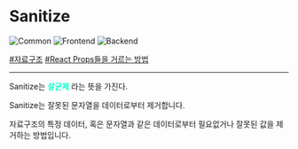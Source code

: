 # Sanitize

![Common](https://raw.githubusercontent.com/meotitda/DICTIONARY/master/2TAT1C/Label_Common.png)
![Frontend](https://raw.githubusercontent.com/meotitda/DICTIONARY/master/2TAT1C/Label_Frontend.png)
![Backend](https://raw.githubusercontent.com/meotitda/DICTIONARY/master/2TAT1C/Label_Backend.png)

<a href="https://medium.com/@abderrahman.hamila/what-sanitize-mean-and-why-sanitize-in-code-data-5c68c9f7616">#자료구조</a>
<a href="https://github.com/marmelab/react-admin/blob/master/packages/ra-ui-materialui/src/input/sanitizeRestProps.ts">#React Props들을 거르는 방법</a>

---

Sanitize는 <span style="color:#00FFCC; font-weight:bold;">살균제</span> 라는 뜻을 가진다.

Sanitize는 잘못된 문자열을 데이터로부터 제거합니다.

자료구조의 특정 데이터, 혹은 문자열과 같은 데이터로부터 필요없거나 잘못된 값을 제거하는 방법입니다.  

